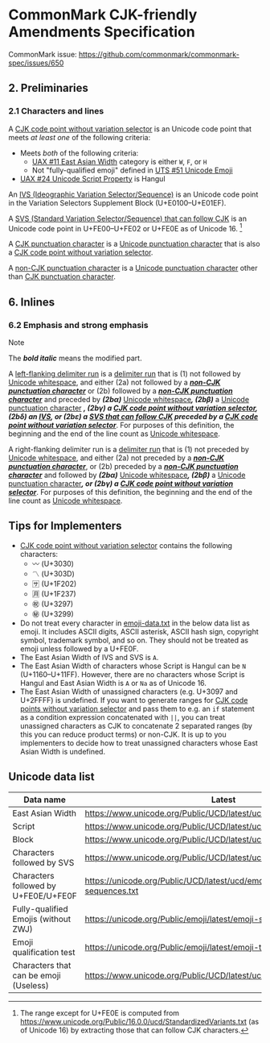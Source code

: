 # CommonMark CJK-friendly Amendments Specification

CommonMark issue: https://github.com/commonmark/commonmark-spec/issues/650

## 2. Preliminaries 

### 2.1 Characters and lines

A <a href="#cjk-code-point-without-variation-selector" id="cjk-code-point-without-variation-selector">CJK code point without variation selector</a> is an Unicode code point that meets _at least one_ of the following criteria:

- Meets _both_ of the following criteria:
  - [UAX #11 East Asian Width](https://www.unicode.org/reports/tr11/) category is either `W`, `F`, or `H`
  - Not "fully-qualified emoji" defined in [UTS #51 Unicode Emoji](https://www.unicode.org/reports/tr51/#def_qualified_emoji_character)
- [UAX #24 Unicode Script Property](https://www.unicode.org/reports/tr24/) is Hangul

An <a href="#ivs" id="ivs">IVS (Ideographic Variation Selector/Sequence)</a> is an Unicode code point in the Variation Selectors Supplement Block (U+E0100–U+E01EF).

A <a href="#svs-that-can-follow-cjk" id="svs-that-can-follow-cjk">SVS (Standard Variation Selector/Sequence) that can follow CJK</a> is an Unicode code point in U+FE00–U+FE02 or U+FE0E as of Unicode 16. [^svs-range]

A <a href="#cjk-punctuation-character" id="cjk-punctuation-character">CJK punctuation character</a> is a [Unicode punctuation character](https://spec.commonmark.org/0.31.2/#unicode-punctuation-character) that is also a [CJK code point without variation selector](#cjk-code-point-without-variation-selector).

A <a href="non-cjk-punctuation-character" id="non-cjk-punctuation-character">non-CJK punctuation character</a> is a [Unicode punctuation character](https://spec.commonmark.org/0.31.2/#unicode-punctuation-character) other than [CJK punctuation character](#cjk-punctuation-character).

[^svs-range]: The range except for U+FE0E is computed from https://www.unicode.org/Public/16.0.0/ucd/StandardizedVariants.txt (as of Unicode 16) by extracting those that can follow CJK characters.

## 6. Inlines

### 6.2 Emphasis and strong emphasis

> [!NOTE]
> The ***bold italic*** means the modified part.

A [left-flanking delimiter run](#left-flanking-delimiter-run) is a [delimiter run](https://spec.commonmark.org/0.31.2/#delimiter-run) that is (1) not followed by [Unicode whitespace](https://spec.commonmark.org/0.31.2/#unicode-whitespace), and either (2a) not followed by a ***[non-CJK punctuation character](#non-cjk-punctuation-character)*** or (2b) followed by a ***[non-CJK punctuation character](#non-cjk-punctuation-character)*** and preceded by ***(2bα)*** [Unicode whitespace](https://spec.commonmark.org/0.31.2/#unicode-whitespace)***, (2bβ)*** a [Unicode punctuation character](https://spec.commonmark.org/0.31.2/#unicode-punctuation-character) ***, (2bγ) a [CJK code point without variation selector](#cjk-code-point-without-variation-selector), (2bδ) an [IVS](#ivs), or (2bε) a [SVS that can follow CJK](#svs-that-can-follow-cjk) preceded by a [CJK code point without variation selector](#cjk-code-point-without-variation-selector)***. For purposes of this definition, the beginning and the end of the line count as [Unicode whitespace](https://spec.commonmark.org/0.31.2/#unicode-whitespace).

A right-flanking delimiter run is a [delimiter run](https://spec.commonmark.org/0.31.2/#delimiter-run) that is (1) not preceded by [Unicode whitespace](https://spec.commonmark.org/0.31.2/#unicode-whitespace), and either (2a) not preceded by a ***[non-CJK punctuation character](#non-cjk-punctuation-character)***, or (2b) preceded by a ***[non-CJK punctuation character](#non-cjk-punctuation-character)*** and followed by ***(2bα)*** [Unicode whitespace](https://spec.commonmark.org/0.31.2/#unicode-whitespace)***, (2bβ)*** a [Unicode punctuation character](https://spec.commonmark.org/0.31.2/#unicode-punctuation-character)***, or (2bγ) a [CJK code point without variation selector](#cjk-code-point-without-variation-selector)***. For purposes of this definition, the beginning and the end of the line count as [Unicode whitespace](https://spec.commonmark.org/0.31.2/#unicode-whitespace).

## Tips for Implementers

- [CJK code point without variation selector](#cjk-code-point-without-variation-selector) contains the following characters:
  - 〰 (U+3030)
  - 〽 (U+303D)
  - 🈂 (U+1F202)
  - 🈷 (U+1F237)
  - ㊗ (U+3297)
  - ㊙ (U+3299)
- Do not treat every character in [emoji-data.txt](https://www.unicode.org/Public/UCD/latest/ucd/emoji/emoji-data.txt) in the below data list as emoji. It includes ASCII digits, ASCII asterisk, ASCII hash sign, copyright symbol, trademark symbol, and so on. They should not be treated as emoji unless followed by a U+FE0F.
- The East Asian Width of IVS and SVS is `A`.
- The East Asian Width of characters whose Script is Hangul can be `N` (U+1160–U+11FF). However, there are no characters whose Script is Hangul and East Asian Width is `A` or `Na` as of Unicode 16.
- The East Asian Width of unassigned characters (e.g. U+3097 and U+2FFFF) is undefined. If you want to generate ranges for [CJK code points without variation selector](#cjk-code-point-without-variation-selector) and pass them to e.g. an `if` statement as a condition expression concatenated with `||`, you can treat unassigned characters as CJK to concatenate 2 separated ranges (by this you can reduce product terms) or non-CJK. It is up to you implementers to decide how to treat unassigned characters whose East Asian Width is undefined.

## Unicode data list

| Data name | Latest | Unicode 16 |
| --- | --- | --- |
| East Asian Width | https://www.unicode.org/Public/UCD/latest/ucd/EastAsianWidth.txt | https://www.unicode.org/Public/16.0.0/ucd/EastAsianWidth.txt |
| Script | https://www.unicode.org/Public/UCD/latest/ucd/Scripts.txt | https://www.unicode.org/Public/16.0.0/ucd/Scripts.txt |
| Block | https://www.unicode.org/Public/UCD/latest/ucd/Blocks.txt | https://www.unicode.org/Public/16.0.0/ucd/Blocks.txt |
| Characters followed by SVS | https://www.unicode.org/Public/UCD/latest/ucd/StandardizedVariants.txt | https://www.unicode.org/Public/16.0.0/ucd/StandardizedVariants.txt |
| Characters followed by U+FE0E/U+FE0F | https://unicode.org/Public/UCD/latest/ucd/emoji/emoji-variation-sequences.txt | https://unicode.org/Public/16.0.0/ucd/emoji/emoji-variation-sequences.txt |
| Fully-qualified Emojis (without ZWJ) | https://unicode.org/Public/emoji/latest/emoji-sequences.txt | https://unicode.org/Public/16.0.0/emoji/emoji-sequences.txt |
| Emoji qualification test | https://unicode.org/Public/emoji/latest/emoji-test.txt | https://unicode.org/Public/16.0.0/emoji/emoji-test.txt |
| Characters that can be emoji (Useless) | https://www.unicode.org/Public/UCD/latest/ucd/emoji/emoji-data.txt | https://www.unicode.org/Public/16.0.0/ucd/emoji/emoji-data.txt |

